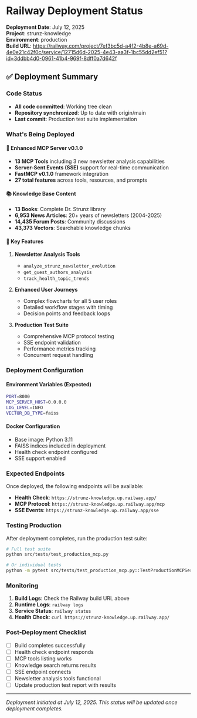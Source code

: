# Railway Deployment Status

**Deployment Date**: July 12, 2025  
**Project**: strunz-knowledge  
**Environment**: production  
**Build URL**: https://railway.com/project/7ef3bc5d-a4f2-4b8e-a69d-4e0e21c42f0c/service/12715d6d-2025-4e43-aa3f-1bc55dd2ef51?id=3ddbb4d0-0961-41b4-969f-8dff0a7d642f

## ✅ Deployment Summary

### Code Status
- **All code committed**: Working tree clean
- **Repository synchronized**: Up to date with origin/main
- **Last commit**: Production test suite implementation

### What's Being Deployed

#### 🚀 Enhanced MCP Server v0.1.0
- **13 MCP Tools** including 3 new newsletter analysis capabilities
- **Server-Sent Events (SSE)** support for real-time communication
- **FastMCP v0.1.0** framework integration
- **27 total features** across tools, resources, and prompts

#### 📚 Knowledge Base Content
- **13 Books**: Complete Dr. Strunz library
- **6,953 News Articles**: 20+ years of newsletters (2004-2025)
- **14,435 Forum Posts**: Community discussions
- **43,373 Vectors**: Searchable knowledge chunks

#### 🔧 Key Features
1. **Newsletter Analysis Tools**
   - `analyze_strunz_newsletter_evolution`
   - `get_guest_authors_analysis`
   - `track_health_topic_trends`

2. **Enhanced User Journeys**
   - Complex flowcharts for all 5 user roles
   - Detailed workflow stages with timing
   - Decision points and feedback loops

3. **Production Test Suite**
   - Comprehensive MCP protocol testing
   - SSE endpoint validation
   - Performance metrics tracking
   - Concurrent request handling

### Deployment Configuration

#### Environment Variables (Expected)
```bash
PORT=8000
MCP_SERVER_HOST=0.0.0.0
LOG_LEVEL=INFO
VECTOR_DB_TYPE=faiss
```

#### Docker Configuration
- Base image: Python 3.11
- FAISS indices included in deployment
- Health check endpoint configured
- SSE support enabled

### Expected Endpoints

Once deployed, the following endpoints will be available:

- **Health Check**: `https://strunz-knowledge.up.railway.app/`
- **MCP Protocol**: `https://strunz-knowledge.up.railway.app/mcp`
- **SSE Events**: `https://strunz-knowledge.up.railway.app/sse`

### Testing Production

After deployment completes, run the production test suite:

```bash
# Full test suite
python src/tests/test_production_mcp.py

# Or individual tests
python -m pytest src/tests/test_production_mcp.py::TestProductionMCPServer::test_health_check -v
```

### Monitoring

1. **Build Logs**: Check the Railway build URL above
2. **Runtime Logs**: `railway logs`
3. **Service Status**: `railway status`
4. **Health Check**: `curl https://strunz-knowledge.up.railway.app/`

### Post-Deployment Checklist

- [ ] Build completes successfully
- [ ] Health check endpoint responds
- [ ] MCP tools listing works
- [ ] Knowledge search returns results
- [ ] SSE endpoint connects
- [ ] Newsletter analysis tools functional
- [ ] Update production test report with results

---

*Deployment initiated at July 12, 2025. This status will be updated once deployment completes.*